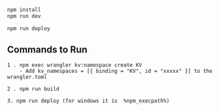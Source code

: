 ```txt
npm install
npm run dev
```

```txt
npm run deploy
```
## Commands to Run 
```
1 . npm exec wrangler kv:namespace create KV
    - Add kv_namespaces = [{ binding = "KV", id = "xxxxx" }] to the wrangler.toml

2 . npm run build

3. npm run deploy (for windows it is  %npm_execpath%)
```